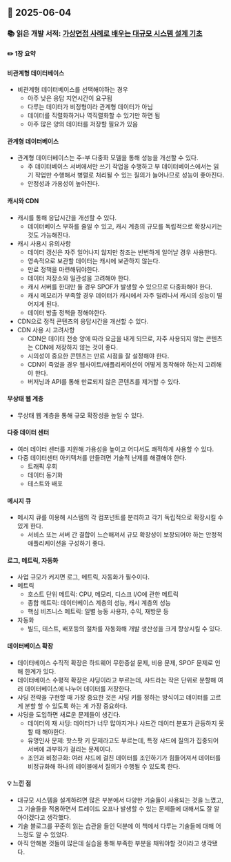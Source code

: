 ## 📅 2025-06-04
### 📚 읽은 개발 서적: [가상면접 사례로 배우는 대규모 시스템 설계 기초](https://product.kyobobook.co.kr/detail/S000001033116)
#### ✏️ 1장 요약
#### 비관계형 데이터베이스
- 비관계형 데이터베이스를 선택해야하는 경우
  - 아주 낮은 응답 지연시간이 요구됨
  - 다루는 데이터가 비정형이라 관계형 데이터가 아님
  - 데이터를 직렬화하거나 역직렬화할 수 있기만 하면 됨
  - 아주 많은 양의 데이터를 저장할 필요가 있음
#### 관계형 데이터베이스
- 관계형 데이터베이스는 주-부 다중화 모델을 통해 성능을 개선할 수 있다.
  - 주 데이터베이스 서버에서만 쓰기 작업을 수행하고 부 데이터베이스에서는 읽기 작업만 수행해서 병렬로 처리될 수 있는 질의가 늘어나므로 성능이 좋아진다.
  - 안정성과 가용성이 높아진다.
#### 캐시와 CDN
- 캐시를 통해 응답시간을 개선할 수 있다.
  - 데이터베이스 부하를 줄일 수 있고, 캐시 계층의 규모를 독립적으로 확장시키는 것도 가능해진다.
- 캐시 사용시 유의사항
  - 데이터 갱신은 자주 일어나지 않지만 참조는 빈번하게 일어날 경우 사용한다.
  - 영속적으로 보관할 데이터는 캐시에 보관하지 않는다.
  - 만료 정책을 마련해둬야한다.
  - 데이터 저장소와 일관성을 고려해야 한다.
  - 캐시 서버를 한대만 둘 경우 SPOF가 발생할 수 있으므로 다중화해야 한다.
  - 캐시 메모리가 부족할 경우 데이터가 캐시에서 자주 밀려나서 캐시의 성능이 떨어지게 된다.
  - 데이터 방출 정책을 정해야한다.
- CDN으로 정적 콘텐츠의 응답시간을 개선할 수 있다.
- CDN 사용 시 고려사항
  - CDN은 데이터 전송 양에 따라 요금을 내게 되므로, 자주 사용되지 않는 콘텐츠는 CDN에 저장하지 않는 것이 좋다.
  - 시의성이 중요한 콘텐츠는 만료 시점을 잘 설정해야 한다.
  - CDN이 죽었을 경우 웹사이트/애플리케이션이 어떻게 동작해야 하는지 고려해야 한다.
  - 버저닝과 API를 통해 만료되지 않은 콘텐츠를 제거할 수 있다.
#### 무상태 웹 계층
- 무상태 웹 계층을 통해 규모 확장성을 높일 수 있다.
#### 다중 데이터 센터
- 여러 데이터 센터를 지원해 가용성을 높이고 어디서도 쾌적하게 사용할 수 있다.
- 다중 데이터센터 아키텍처를 만들려면 기술적 난제를 해결해야 한다.
  - 트래픽 우회
  - 데이터 동기화
  - 테스트와 배포
#### 메시지 큐
- 메시지 큐를 이용해 시스템의 각 컴포넌트를 분리하고 각기 독립적으로 확장시킬 수 있게 한다.
  - 서비스 또는 서버 간 결합이 느슨해져서 규모 확장성이 보장되어야 하는 안정적 애플리케이션을 구성하기 좋다.
#### 로그, 메트릭, 자동화
- 사업 규모가 커지면 로그, 메트릭, 자동화가 필수이다.
- 메트릭
  - 호스트 단위 메트릭: CPU, 메모리, 디스크 I/O에 관한 메트릭
  - 종합 메트릭: 데이터베이스 계층의 성능, 캐시 계층의 성능
  - 핵심 비즈니스 메트릭: 일별 능동 사용자, 수익, 재방문 등
- 자동화
  - 빌드, 테스트, 배포등의 절차를 자동화해 개발 생산성을 크게 향상시킬 수 있다.
#### 데이터베이스 확장
- 데이터베이스 수직적 확장은 하드웨어 무한증설 문제, 비용 문제, SPOF 문제로 인해 한계가 있다.
- 데이터베이스 수평적 확장은 샤딩이라고 부르는데, 샤드라는 작은 단위로 분할해 여러 데이터베이스에 나누어 데이터를 저장한다.
- 샤딩 전략을 구현할 때 가장 중요한 것은 샤딩 키를 정하는 방식이고 데이터를 고르게 분할 할 수 있도록 하는 게 가장 중요하다.
- 샤딩을 도입하면 새로운 문제들이 생긴다.
  - 데이터의 재 샤딩: 데이터가 너무 많아지거나 샤드간 데이터 분포가 균등하지 못할 때 해야한다.
  - 유명인사 문제: 핫스팟 키 문제라고도 부르는데, 특정 샤드에 질의가 집중되어 서버에 과부하가 걸리는 문제이다.
  - 조인과 비정규화: 여러 샤드에 걸친 데이터를 조인하기가 힘들어져서 데이터를 비정규화해 하나의 테이블에서 질의가 수행될 수 있도록 한다.
#### 💡 느낀 점
- 대규모 시스템을 설계하려면 많은 부분에서 다양한 기술들이 사용되는 것을 느꼈고, 그 기술들을 적용하면서 트레이드 오프나 발생할 수 있는 문제들에 대해서도 잘 알아야겠다고 생각했다.
- 기술 블로그를 꾸준히 읽는 습관을 들인 덕분에 이 책에서 다루는 기술들에 대해 어느정도 알 수 있었다.
- 아직 안해본 것들이 많은데 실습을 통해 부족한 부분을 채워야할 것이라고 생각됐다.